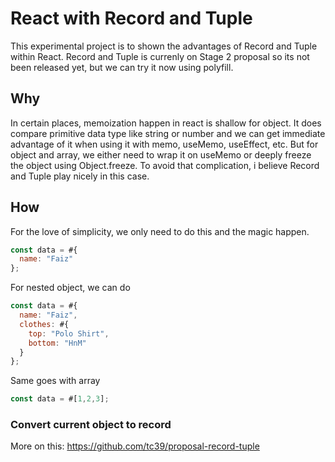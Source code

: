 # React with Record and Tuple
This experimental project is to shown the advantages of Record and Tuple within React. Record and Tuple is currenly on Stage 2 proposal so its not been released yet, but we can try it now using polyfill.

## Why
In certain places, memoization happen in react is shallow for object. It does compare primitive data type like string or number and we can get immediate advantage of it when using it with memo, useMemo, useEffect, etc. But for object and array, we either need to wrap it on useMemo or deeply freeze the object using Object.freeze. To avoid that complication, i believe Record and Tuple play nicely in this case.


## How
For the love of simplicity, we only need to do this and the magic happen.
```javascript
const data = #{
  name: "Faiz"
};
```

For nested object, we can do
```javascript
const data = #{
  name: "Faiz",
  clothes: #{
    top: "Polo Shirt",
    bottom: "HnM"
  }
};
```

Same goes with array
```javascript
const data = #[1,2,3];
```

### Convert current object to record

More on this: https://github.com/tc39/proposal-record-tuple